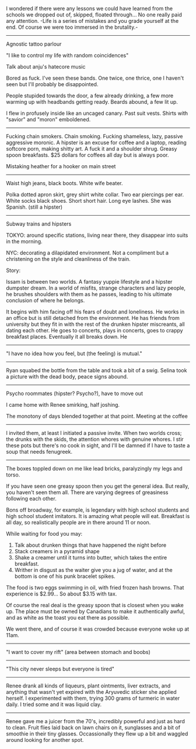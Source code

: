 
I wondered if there were any lessons we could have learned from the schools we dropped out of, skipped, floated through... No one really paid any attention.
-Life is a series of mistakes and you grade yourself at the end. Of course we were too immersed in the brutality.-

----------

Agnostic tattoo parlour

"I like to control my life with random coincidences"

Talk about anju's hatecore music




Bored as fuck. I've seen these bands. One twice, one thrice, one I haven't seen but I'll probably be disappointed.

People stupided towards the door, a few already drinking, a few more warming up with headbands getting ready. Beards abound, a few lit up.

I flew in profusely inside like an uncaged canary. Past suit vests. Shirts with "savior" and "moron" emboldened.

----------

Fucking chain smokers. Chain smoking. Fucking shameless, lazy, passive aggressive moronic. A hipster is an excuse for coffee and a laptop, reading softcore porn, making shitty art. A fuck it and a shoulder shrug. Greasy spoon breakfasts. $25 dollars for coffees all day but is always poor.


Mistaking heather for a hooker on main street

-----------

Waist high jeans, black boots. White wife beater.

Polka dotted apron skirt, grey shirt white collar. Two ear piercings per ear. White socks black shoes. Short short hair. Long eye lashes. She was Spanish. (still a hipster)


-----------

Subway trains and hipsters

TOKYO: around specific stations, living near there, they disappear into suits in the morning.

NYC: decorating a dilapidated environment. Not a compliment but a christening on the style and cleanliness of the train.

Story:

Issam is between two worlds. A fantasy yuppie lifestyle and a hipster dumpster dream. In a world of misfits, strange characters and lazy people, he brushes shoulders with them as he passes, leading to his ultimate conclusion of where he belongs.

It begins with him facing off his fears of doubt and loneliness. He works in an office but is still detached from the environment. He has friends from university but they fit in with the rest of the drunken hipster
miscreants, all dating each other. He goes to concerts, plays in concerts, goes to crappy breakfast places. Eventually it all breaks down. He

------------------

"I have no idea how you feel, but (the feeling) is mutual."

------------------

Ryan squabed the bottle from the table and took a bit of a swig. Selina took a picture with the dead body, peace signs abound.


------------------

Psycho roommates (hipster? Psycho?), have to move out

I came home with Renee smirking, half joshing.


The monotony of days blended together at that point. Meeting at the coffee





---

I invited them, at least I initiated a passive invite. When two worlds cross; the drunks with the skids, the attention whores with genuine whores. I stir these pots but there's no cook in sight, and I'll be damned if I have to taste a soup that needs fenugreek.

---

The boxes toppled down on me like lead bricks, paralyzingly my legs and torso.

If you have seen one greasy spoon then you get the general idea. But really, you haven't seen them all. There are varying degrees of greasiness following each other.

Bons off broadway, for example, is legendary with high school students and high school student imitators. It is amazing what people will eat. Breakfast is all day, so realistically people are in there around 11 or noon.

While waiting for food you may:
1. Talk about drunken things that have happened the night before
2. Stack creamers in a pyramid shape
3. Shake a creamer until it turns into butter, which takes the entire breakfast.
4. Writher in disgust as the waiter give you a jug of water, and at the bottom is one of his punk bracelet spikes.

The food is two eggs swimming in oil, with fried frozen hash browns. That experience is $2.99... So about $3.15 with tax.

Of course the real deal is the greasy spoon that is closest when you wake up. The place must be owned by Canadians to make it authentically awful, and as white as the toast you eat there as possible.

We went there, and of course it was crowded because everyone woke up at 11am.

----

"I want to cover my rift" (area between stomach and boobs)

-----


"This city never sleeps but everyone is tired"

--------

Renee drank all kinds of liqueurs, plant ointments, liver extracts, and anything that wasn't yet expired with the Aryuvedic sticker she applied herself. I experimented with them, trying 300 grams of turmeric in water daily. I tried some and it was liquid clay.

--------

Renee gave me a juicer from the 70's, incredibly powerful and just as hard to clean. Fruit flies laid back on lawn chairs on it, sunglasses and a bit of smoothie in their tiny glasses. Occassionally they flew up a bit and waggled around looking for another spot.
